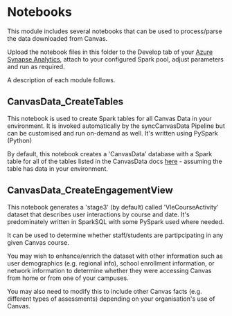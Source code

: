 # Notebooks

This module includes several notebooks that can be used to process/parse the data downloaded from Canvas.

Upload the notebook files in this folder to the Develop tab of your [Azure Synapse Analytics](https://azure.microsoft.com/en-us/services/synapse-analytics/), attach to your configured Spark pool, adjust parameters and run as required.

A description of each module follows.

## CanvasData_CreateTables

This notebook is used to create Spark tables for all Canvas Data in your environment. It is invoked automatically by the syncCanvasData Pipeline but can be customised and run on-demand as well. It's written using PySpark (Python)

By default, this notebook creates a 'CanvasData' database with a Spark table for all of the tables listed in the CanvasData docs [here](https://portal.inshosteddata.com/docs/api) - assuming the table has data in your environment.

## CanvasData_CreateEngagementView

This notebook generates a 'stage3' (by default) called 'VleCourseActivity' dataset that describes user interactions by course and date. It's predominately written in SparkSQL with some PySpark used where needed.

It can be used to determine whether staff/students are partipcipating in any given Canvas course.

You may wish to enhance/enrich the dataset with other information such as user demographics (e.g. regional info), school enrollment information, or network information to determine whether they were accessing Canvas from home or from one of your campuses.

You may also need to modify this to include other Canvas facts (e.g. different types of assessments) depending on your organisation's use of Canvas.
